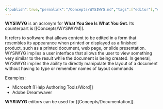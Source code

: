 ```yaml
---
{"publish":true,"permalink":"/Concepts/WYSIWYG.md","tags":["editor"],"cssclasses":""}
---
```



**WYSIWYG** is an acronym for **What You See Is What You Get**. Its counterpart is [[Concepts/WYSIWYM]].

It refers to software that allows content to be edited in a form that resembles its appearance when printed or displayed as a finished product, such as a printed document, web page, or slide presentation. WYSIWYG implies a user interface that allows the user to view something very similar to the result while the document is being created.
In general, WYSIWYG implies the ability to directly manipulate the layout of a document without having to type or remember names of layout commands

Examples:
- Microsoft [[Help Authoring Tools/Word]]
- Adobe Dreamwaver

**WYSIWYG** editors can be used for [[Concepts/Documentation]].